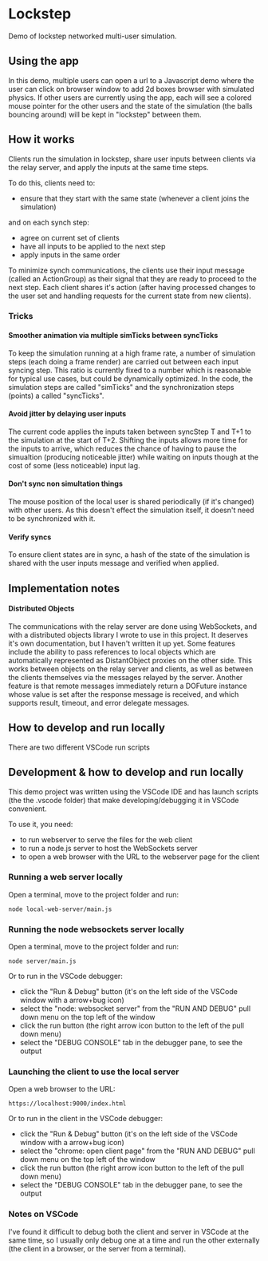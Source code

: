 # Lockstep
Demo of lockstep networked multi-user simulation.

## Using the app
In this demo, multiple users can open a url to a Javascript demo where the user can click on browser window to add 2d boxes browser with simulated physics. If other users are currently using the app, each will see a colored mouse pointer for the other users and the state of the simulation (the balls bouncing around) will be kept in "lockstep" between them.

## How it works

Clients run the simulation in lockstep, share user inputs between clients via the relay server, and apply the inputs at the same time steps.

To do this, clients need to:
- ensure that they start with the same state (whenever a client joins the simulation) 

and on each synch step:
- agree on current set of clients
- have all inputs to be applied to the next step
- apply inputs in the same order

To minimize synch communications, the clients use their input message (called an ActionGroup) as their signal that they are ready to proceed to the next step. Each client shares it's action (after having processed changes to the user set and handling requests for the current state from new clients).

### Tricks

#### Smoother animation via multiple simTicks between syncTicks
To keep the simulation running at a high frame rate, a number of simulation steps (each doing a frame render) are carried out between each input syncing step. This ratio is currently fixed to a number which is reasonable for typical use cases, but could be dynamically optimized. In the code, the simulation steps are called "simTicks" and the synchronization steps (points) a called "syncTicks".

#### Avoid jitter by delaying user inputs
The current code applies the inputs taken between syncStep T and T+1 to the simulation at the start of T+2. Shifting the inputs allows more time for the inputs to arrive, which reduces the chance of having to pause the simualtion (producing noticeable jitter) while waiting on inputs though at the cost of some (less noticeable) input lag. 

#### Don't sync non simultation things
The mouse position of the local user is shared periodically (if it's changed) with other users. As this doesn't effect the simulation itself, it doesn't need to be synchronized with it.

#### Verify syncs
To ensure client states are in sync, a hash of the state of the simulation is shared with the user inputs message and verified when applied.


## Implementation notes

#### Distributed Objects

The communications with the relay server are done using WebSockets, and with a distributed objects library I wrote to use in this project. It deserves it's own documentation, but I haven't written it up yet. Some features include the ability to pass references to local objects which are automatically represented as DistantObject proxies on the other side. This works  between objects on the relay server and clients, as well as between the clients themselves via the messages relayed by the server. Another feature is that remote messages immediately return a DOFuture instance whose value is set after the response message is received, and which supports result, timeout, and error delegate messages. 


## How to develop and run locally
There are two different VSCode run scripts

## Development & how to develop and run locally
This demo project was written using the VSCode IDE and has launch scripts (the the .vscode folder)
that make developing/debugging it in VSCode convenient. 

To use it, you need:
- to run webserver to serve the files for the web client
- to run a node.js server to host the WebSockets server
- to open a web browser with the URL to the webserver page for the client

### Running a web server locally

Open a terminal, move to the project folder and run:

    node local-web-server/main.js

### Running the node websockets server locally

Open a terminal, move to the project folder and run:

    node server/main.js

Or to run in the VSCode debugger:

-  click the "Run & Debug" button 
    (it's on the left side of the VSCode window with a arrow+bug icon)
- select the "node: websocket server" from the "RUN AND DEBUG" pull down menu on the top
    left of the window
- click the run button (the right arrow icon button to the left of the pull down menu)
- select the "DEBUG CONSOLE" tab in the debugger pane, to see the output

### Launching the client to use the local server

Open a web browser to the URL:

    https://localhost:9000/index.html

Or to run in the client in the VSCode debugger:

-  click the "Run & Debug" button 
    (it's on the left side of the VSCode window with a arrow+bug icon)
- select the "chrome: open client page" from the "RUN AND DEBUG" pull down menu on the top
    left of the window
- click the run button (the right arrow icon button to the left of the pull down menu)
- select the "DEBUG CONSOLE" tab in the debugger pane, to see the output

### Notes on VSCode
I've found it difficult to debug both the client and server in VSCode at the same time, 
so I usually only debug one at a time and run the other externally 
(the client in a browser, or the server from a terminal). 


